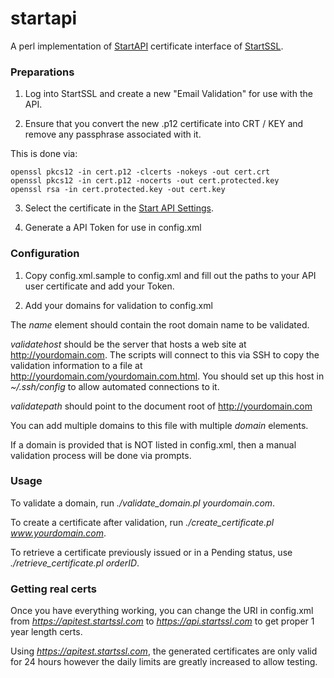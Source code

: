 # startapi

A perl implementation of [StartAPI](https://www.startssl.com/StartAPI) certificate interface of [StartSSL](https://www.startssl.com).

### Preparations

1) Log into StartSSL and create a new "Email Validation" for use with the API.

2) Ensure that you convert the new .p12 certificate into CRT / KEY and remove any passphrase associated with it.

This is done via:
```
openssl pkcs12 -in cert.p12 -clcerts -nokeys -out cert.crt 
openssl pkcs12 -in cert.p12 -nocerts -out cert.protected.key
openssl rsa -in cert.protected.key -out cert.key
```

3) Select the certificate in the [Start API Settings](https://startssl.com/StartAPI/ApplyPart).

4) Generate a API Token for use in config.xml

### Configuration

1) Copy config.xml.sample to config.xml and fill out the paths to your API user certificate and add your Token.

2) Add your domains for validation to config.xml

The *name* element should contain the root domain name to be validated.

*validatehost* should be the server that hosts a web site at http://yourdomain.com. The scripts will connect to this via SSH to copy the validation information to a file at http://yourdomain.com/yourdomain.com.html. You should set up this host in *~/.ssh/config* to allow automated connections to it.

*validatepath* should point to the document root of http://yourdomain.com

You can add multiple domains to this file with multiple *domain* elements.

If a domain is provided that is NOT listed in config.xml, then a manual validation process will be done via prompts.

### Usage

To validate a domain, run *./validate_domain.pl yourdomain.com*.

To create a certificate after validation, run *./create_certificate.pl www.yourdomain.com*.

To retrieve a certificate previously issued or in a Pending status, use *./retrieve_certificate.pl orderID*.

### Getting real certs

Once you have everything working, you can change the URI in config.xml from *https://apitest.startssl.com* to *https://api.startssl.com* to get proper 1 year length certs.

Using *https://apitest.startssl.com*, the generated certificates are only valid for 24 hours however the daily limits are greatly increased to allow testing.
